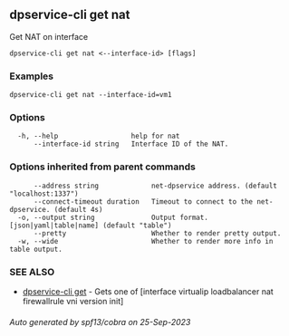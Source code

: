 ## dpservice-cli get nat

Get NAT on interface

```
dpservice-cli get nat <--interface-id> [flags]
```

### Examples

```
dpservice-cli get nat --interface-id=vm1
```

### Options

```
  -h, --help                  help for nat
      --interface-id string   Interface ID of the NAT.
```

### Options inherited from parent commands

```
      --address string             net-dpservice address. (default "localhost:1337")
      --connect-timeout duration   Timeout to connect to the net-dpservice. (default 4s)
  -o, --output string              Output format. [json|yaml|table|name] (default "table")
      --pretty                     Whether to render pretty output.
  -w, --wide                       Whether to render more info in table output.
```

### SEE ALSO

* [dpservice-cli get](dpservice-cli_get.md)	 - Gets one of [interface virtualip loadbalancer nat firewallrule vni version init]

###### Auto generated by spf13/cobra on 25-Sep-2023

